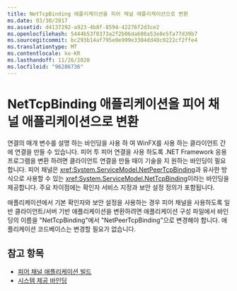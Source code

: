 ```yaml
---
title: NetTcpBinding 애플리케이션을 피어 채널 애플리케이션으로 변환
ms.date: 03/30/2017
ms.assetid: d4137292-a923-4b8f-8594-42276f2d3ce2
ms.openlocfilehash: 5444b53f0373a2f2b06da680a53e8e5fa77d39b7
ms.sourcegitcommit: bc293b14af795e0e999e3304dd40c0222cf2ffe4
ms.translationtype: MT
ms.contentlocale: ko-KR
ms.lasthandoff: 11/26/2020
ms.locfileid: "96286736"
---
```

# <a name="converting-a-nettcpbinding-application-to-a-peer-channel-application"></a>NetTcpBinding 애플리케이션을 피어 채널 애플리케이션으로 변환

연결의 매개 변수를 설명 하는 바인딩을 사용 하 여 WinFX를 사용 하는 클라이언트 간에 연결을 만들 수 있습니다. 피어 투 피어 연결을 사용 하도록 .NET Framework 응용 프로그램을 변환 하려면 클라이언트 연결을 만들 때이 기술을 지 원하는 바인딩이 필요 합니다. 피어 채널은 <xref:System.ServiceModel.NetPeerTcpBinding>과 유사한 방식으로 사용할 수 있는 <xref:System.ServiceModel.NetTcpBinding>이라는 바인딩을 제공합니다. 주요 차이점에는 확인자 서비스 지정과 보안 설정 정의가 포함됩니다.  
  
 애플리케이션에서 기본 확인자와 보안 설정을 사용하는 경우 피어 채널을 사용하도록 일반 클라이언트/서버 기반 애플리케이션을 변환하려면 애플리케이션 구성 파일에서 바인딩의 이름을 &quot;NetTcpBinding&quot;에서 &quot;NetPeerTcpBinding&quot;으로 변경해야 합니다. 애플리케이션 코드베이스는 변경할 필요가 없습니다.  
  
## <a name="see-also"></a>참고 항목

- [피어 채널 애플리케이션 빌드](building-a-peer-channel-application.md)
- [시스템 제공 바인딩](../system-provided-bindings.md)
